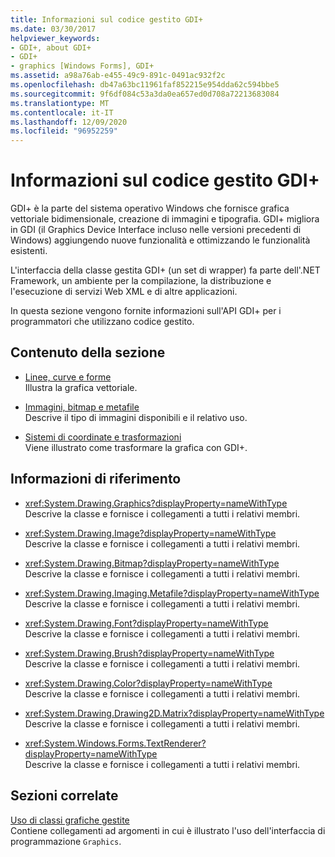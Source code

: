 ```yaml
---
title: Informazioni sul codice gestito GDI+
ms.date: 03/30/2017
helpviewer_keywords:
- GDI+, about GDI+
- GDI+
- graphics [Windows Forms], GDI+
ms.assetid: a98a76ab-e455-49c9-891c-0491ac932f2c
ms.openlocfilehash: db47a63bc11961faf852215e954dda62c594bbe5
ms.sourcegitcommit: 9f6df084c53a3da0ea657ed0d708a72213683084
ms.translationtype: MT
ms.contentlocale: it-IT
ms.lasthandoff: 12/09/2020
ms.locfileid: "96952259"
---
```

# <a name="about-gdi-managed-code"></a>Informazioni sul codice gestito GDI+

GDI+ è la parte del sistema operativo Windows che fornisce grafica vettoriale bidimensionale, creazione di immagini e tipografia. GDI+ migliora in GDI (il Graphics Device Interface incluso nelle versioni precedenti di Windows) aggiungendo nuove funzionalità e ottimizzando le funzionalità esistenti.

L'interfaccia della classe gestita GDI+ (un set di wrapper) fa parte dell'.NET Framework, un ambiente per la compilazione, la distribuzione e l'esecuzione di servizi Web XML e di altre applicazioni.

In questa sezione vengono fornite informazioni sull'API GDI+ per i programmatori che utilizzano codice gestito.

## <a name="in-this-section"></a>Contenuto della sezione

- [Linee, curve e forme](lines-curves-and-shapes.md)  
 Illustra la grafica vettoriale.

- [Immagini, bitmap e metafile](images-bitmaps-and-metafiles.md)  
 Descrive il tipo di immagini disponibili e il relativo uso.

- [Sistemi di coordinate e trasformazioni](coordinate-systems-and-transformations.md)  
 Viene illustrato come trasformare la grafica con GDI+.

## <a name="reference"></a>Informazioni di riferimento

- <xref:System.Drawing.Graphics?displayProperty=nameWithType>  
 Descrive la classe e fornisce i collegamenti a tutti i relativi membri.

- <xref:System.Drawing.Image?displayProperty=nameWithType>  
 Descrive la classe e fornisce i collegamenti a tutti i relativi membri.

- <xref:System.Drawing.Bitmap?displayProperty=nameWithType>  
 Descrive la classe e fornisce i collegamenti a tutti i relativi membri.
  
- <xref:System.Drawing.Imaging.Metafile?displayProperty=nameWithType>  
 Descrive la classe e fornisce i collegamenti a tutti i relativi membri.

- <xref:System.Drawing.Font?displayProperty=nameWithType>  
 Descrive la classe e fornisce i collegamenti a tutti i relativi membri.

- <xref:System.Drawing.Brush?displayProperty=nameWithType>  
 Descrive la classe e fornisce i collegamenti a tutti i relativi membri.

- <xref:System.Drawing.Color?displayProperty=nameWithType>  
 Descrive la classe e fornisce i collegamenti a tutti i relativi membri.

- <xref:System.Drawing.Drawing2D.Matrix?displayProperty=nameWithType>  
 Descrive la classe e fornisce i collegamenti a tutti i relativi membri.

- <xref:System.Windows.Forms.TextRenderer?displayProperty=nameWithType>  
 Descrive la classe e fornisce i collegamenti a tutti i relativi membri.

## <a name="related-sections"></a>Sezioni correlate

[Uso di classi grafiche gestite](using-managed-graphics-classes.md)\
Contiene collegamenti ad argomenti in cui è illustrato l'uso dell'interfaccia di programmazione `Graphics`.
